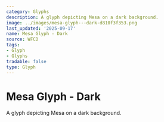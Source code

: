 ```yaml
---
category: Glyphs
description: A glyph depicting Mesa on a dark background.
image: ../images/mesa-glyph---dark-d810f3f353.png
last_updated: '2025-09-17'
name: Mesa Glyph - Dark
source: WFCD
tags:
- Glyph
- Glyphs
tradable: false
type: Glyph
---
```


# Mesa Glyph - Dark

A glyph depicting Mesa on a dark background.

